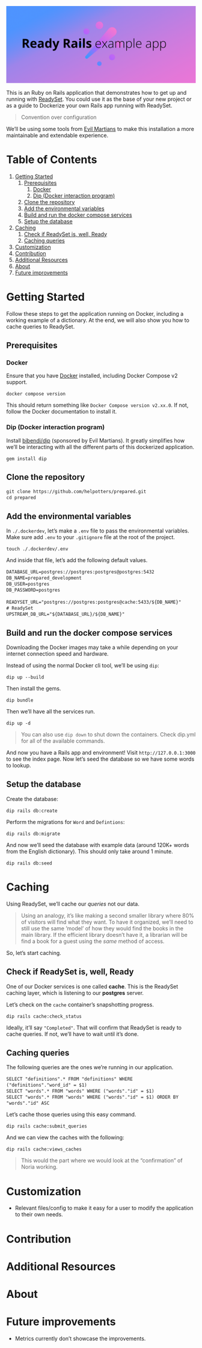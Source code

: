 ![img](./project-logo.png)

This is an Ruby on Rails application that demonstrates how to get up and running with [ReadySet](https://github.com/readysettech/readyset). You could use it as the base of your new project or as a guide to Dockerize your own Rails app running with ReadySet.

> Convention over configuration

We&rsquo;ll be using some tools from [Evil Martians](https://evilmartians.com/) to make this installation a more maintainable and extendable experience.

# Table of Contents

1.  [Getting Started](#org671e9fc)
    1.  [Prerequisites](#org314fe84)
        1.  [Docker](#orgf62f624)
        2.  [Dip (Docker interaction program)](#orgffe4cb8)
    2.  [Clone the repository](#orgf75f687)
    3.  [Add the environmental variables](#orgc35d90a)
    4.  [Build and run the docker compose services](#org546707f)
    5.  [Setup the database](#orgecb5ab7)
2.  [Caching](#org19e82d5)
    1.  [Check if ReadySet is, well, Ready](#org652a04d)
    2.  [Caching queries](#org6daf539)
3.  [Customization](#org57a9cfb)
4.  [Contribution](#orgeb0ac7a)
5.  [Additional Resources](#org4fc5dee)
6.  [About](#org4ed9e4b)
7.  [Future improvements](#org75811c0)


<a id="org671e9fc"></a>

# Getting Started

Follow these steps to get the application running on Docker, including a working example of a dictionary. At the end, we will also show you how to cache queries to ReadySet.


<a id="org314fe84"></a>

## Prerequisites


<a id="orgf62f624"></a>

### Docker

Ensure that you have [Docker](https://docs.docker.com/get-docker/) installed, including Docker Compose v2 support.

    docker compose version

This should return something like `Docker Compose version v2.xx.0`. If not, follow the Docker documentation to install it.


<a id="orgffe4cb8"></a>

### Dip (Docker interaction program)

Install [bibendi/dip](https://github.com/bibendi/dip) (sponsored by Evil Martians). It greatly simplifies how we&rsquo;ll be interacting with all the different parts of this dockerized application.

    gem install dip


<a id="orgf75f687"></a>

## Clone the repository

    git clone https://github.com/helpotters/prepared.git
    cd prepared


<a id="orgc35d90a"></a>

## Add the environmental variables

In `./.dockerdev`, let&rsquo;s make a `.env` file to pass the environmental variables. Make sure add `.env` to your `.gitignore` file at the root of the project.

    touch ./.dockerdev/.env

And inside that file, let&rsquo;s add the following default values.

    DATABASE_URL=postgres://postgres:postgres@postgres:5432
    DB_NAME=prepared_development
    DB_USER=postgres
    DB_PASSWORD=postgres
    
    READYSET_URL="postgres://postgres:postgres@cache:5433/${DB_NAME}"
    # ReadySet
    UPSTREAM_DB_URL="${DATABASE_URL}/${DB_NAME}"


<a id="org546707f"></a>

## Build and run the docker compose services

Downloading the Docker images may take a while depending on your internet connection speed and hardware.

Instead of using the normal Docker cli tool, we&rsquo;ll be using `dip`:

    dip up --build

Then install the gems.

    dip bundle

Then we&rsquo;ll have all the services run.

    dip up -d

> You can also use `dip down` to shut down the containers. Check dip.yml for all of the available commands.

And now you have a Rails app and environment! Visit `http://127.0.0.1:3000` to see the index page. Now let&rsquo;s seed the database so we have some words to lookup.


<a id="orgecb5ab7"></a>

## Setup the database

Create the database:

    dip rails db:create

Perform the migrations for `Word` and `Defintions`:

    dip rails db:migrate

And now we&rsquo;ll seed the database with example data (around 120K+ words from the English dictionary). This should only take around 1 minute.

    dip rails db:seed


<a id="org19e82d5"></a>

# Caching

Using ReadySet, we&rsquo;ll cache our *queries* not our data.

> Using an analogy, it&rsquo;s like making a second smaller library where 80% of visitors will find what they want. To have it organized, we&rsquo;ll need to still use the same &rsquo;model&rsquo; of how they would find the books in the main library. If the efficient library doesn&rsquo;t have it, a librarian will be find a book for a guest using the *same* method of access.

So, let&rsquo;s start caching.


<a id="org652a04d"></a>

## Check if ReadySet is, well, Ready

One of our Docker services is one called **cache**. This is the ReadySet caching layer, which is listening to our **postgres** server.

Let&rsquo;s check on the `cache` container&rsquo;s snapshotting progress.

    dip rails cache:check_status

Ideally, it&rsquo;ll say `"Completed"`. That will confirm that ReadySet is ready to cache queries. If not, we&rsquo;ll have to wait until it&rsquo;s done.


<a id="org6daf539"></a>

## Caching queries

The following queries are the ones we&rsquo;re running in our application.

    SELECT "definitions".* FROM "definitions" WHERE ("definitions"."word_id" = $1)
    SELECT "words".* FROM "words" WHERE ("words"."id" = $1)
    SELECT "words".* FROM "words" WHERE ("words"."id" = $1) ORDER BY "words"."id" ASC

Let&rsquo;s cache those queries using this easy command.

    dip rails cache:submit_queries

And we can view the caches with the following:

    dip rails cache:views_caches

> This would the part where we would look at the &ldquo;confirmation&rdquo; of Noria working.


<a id="org57a9cfb"></a>

# Customization

-   Relevant files/config to make it easy for a user to modify the application to their own needs.


<a id="orgeb0ac7a"></a>

# Contribution


<a id="org4fc5dee"></a>

# Additional Resources


<a id="org4ed9e4b"></a>

# About


<a id="org75811c0"></a>

# Future improvements

-   Metrics currently don&rsquo;t showcase the improvements.

